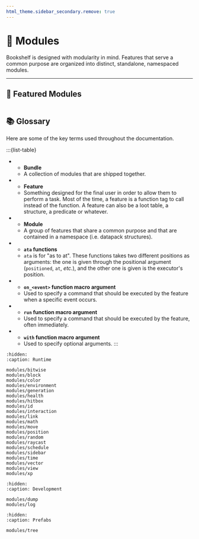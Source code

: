 ```yaml
---
html_theme.sidebar_secondary.remove: true
---
```


# 🧩 Modules

Bookshelf is designed with modularity in mind. Features that serve a common purpose are organized into distinct, standalone, namespaced modules.

---

## 🌟 Featured Modules

```{include} _templates/featured-modules.md
```

## 📚 Glossary

Here are some of the key terms used throughout the documentation.

:::{list-table}
*   - **Bundle**
    - A collection of modules that are shipped together.
*   - **Feature**
    - Something designed for the final user in order to allow them to perform a task. Most of the time, a feature is a function tag to call instead of the function. A feature can also be a loot table, a structure, a predicate or whatever.
*   - **Module**
    - A group of features that share a common purpose and that are contained in a namespace (i.e. datapack structures).
*   - **`ata` functions**
    - `ata` is for "as to at". These functions takes two different positions as arguments: the one is given through the positional argument (`positioned`, `at`, _etc._), and the other one is given is the executor's position.
*   - **`on_<event>` function macro argument**
    - Used to specify a command that should be executed by the feature when a specific event occurs.
*   - **`run` function macro argument**
    - Used to specify a command that should be executed by the feature, often immediately.
*   - **`with` function macro argument**
    - Used to specify optional arguments.
:::


```{toctree}
:hidden:
:caption: Runtime

modules/bitwise
modules/block
modules/color
modules/environment
modules/generation
modules/health
modules/hitbox
modules/id
modules/interaction
modules/link
modules/math
modules/move
modules/position
modules/random
modules/raycast
modules/schedule
modules/sidebar
modules/time
modules/vector
modules/view
modules/xp
```

```{toctree}
:hidden:
:caption: Development

modules/dump
modules/log
```

```{toctree}
:hidden:
:caption: Prefabs

modules/tree
```

